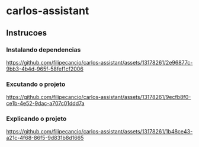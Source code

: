 # carlos-assistant

## Instrucoes

### Instalando dependencias
https://github.com/filipecancio/carlos-assistant/assets/13178261/2e96877c-9bb3-4b4d-965f-58fef1cf2006

### Excutando o projeto
https://github.com/filipecancio/carlos-assistant/assets/13178261/9ecfb8f0-ce1b-4e52-9dac-a707c01ddd7a

### Explicando o projeto
https://github.com/filipecancio/carlos-assistant/assets/13178261/1b48ce43-a21c-4f68-86f5-9d831b8d1665

